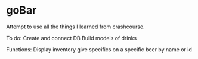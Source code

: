 # goBar
Attempt to use all the things I learned from crashcourse.

To do: 
Create and connect DB
Build models of drinks

Functions:
Display inventory
give specifics on a specific beer by name or id

